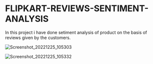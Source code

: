 # FLIPKART-REVIEWS-SENTIMENT-ANALYSIS

In this project i have done setiment analysis of product on the basis of reviews given by the customers.


![Screenshot_20221225_105303](https://user-images.githubusercontent.com/78349737/209476957-c2c08c68-731d-4bd2-9a94-dc0cbf72c783.png)


![Screenshot_20221225_105332](https://user-images.githubusercontent.com/78349737/209476967-765b3bc0-a18d-4d5e-8868-246cacd5a8e7.png)
